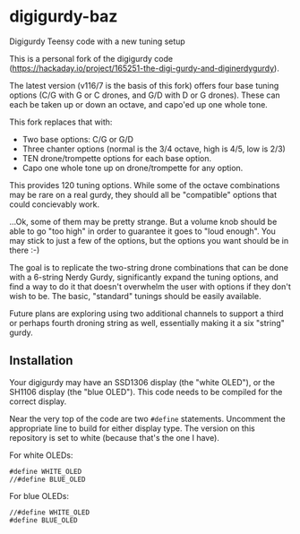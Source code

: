 # digigurdy-baz
Digigurdy Teensy code with a new tuning setup

This is a personal fork of the digigurdy code (https://hackaday.io/project/165251-the-digi-gurdy-and-diginerdygurdy).

The latest version (v116/7 is the basis of this fork) offers four base tuning options (C/G with G or C drones, and G/D with D or G drones).  These can each be taken up or down an octave, and capo'ed up one whole tone.

This fork replaces that with:
* Two base options: C/G or G/D
* Three chanter options (normal is the 3/4 octave, high is 4/5, low is 2/3)
* TEN drone/trompette options for each base option.
* Capo one whole tone up on drone/trompette for any option.

This provides 120 tuning options.  While some of the octave combinations may be rare on a real gurdy, they should all be "compatible" options that could concievably work.

...Ok, some of them may be pretty strange.  But a volume knob should be able to go "too high" in order to guarantee it goes to "loud enough".  You may stick to just a few of the options, but the options you want should be in there :-)

The goal is to replicate the two-string drone combinations that can be done with a 6-string Nerdy Gurdy, significantly expand the tuning options, and find a way to do it that doesn't overwhelm the user with options if they don't wish to be.  The basic, "standard" tunings should be easily available.

Future plans are exploring using two additional channels to support a third or perhaps fourth droning string as well, essentially making it a six "string" gurdy.

## Installation

Your digigurdy may have an SSD1306 display (the "white OLED"), or the SH1106 display (the "blue OLED").  This code needs to be compiled for the correct display.

Near the very top of the code are two `#define` statements.  Uncomment the appropriate line to build for either display type.  The version on this repository is set to white (because that's the one I have).

For white OLEDs:

```
#define WHITE_OLED
//#define BLUE_OLED
```

For blue OLEDs:

```
//#define WHITE_OLED
#define BLUE_OLED
```
